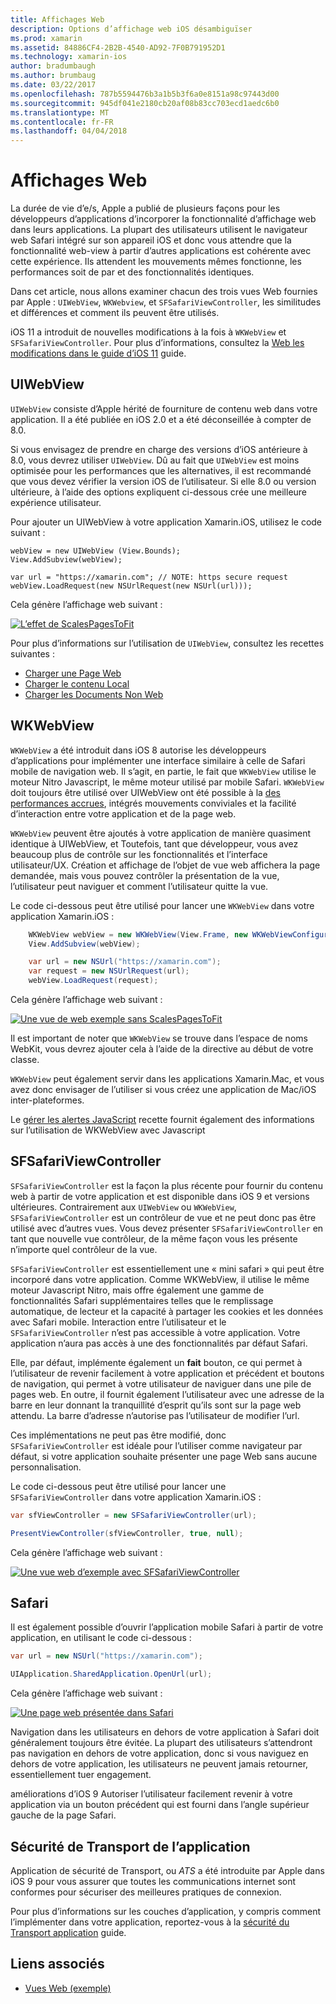 ```yaml
---
title: Affichages Web
description: Options d’affichage web iOS désambiguïser
ms.prod: xamarin
ms.assetid: 84886CF4-2B2B-4540-AD92-7F0B791952D1
ms.technology: xamarin-ios
author: bradumbaugh
ms.author: brumbaug
ms.date: 03/22/2017
ms.openlocfilehash: 787b5594476b3a1b5b3f6a0e8151a98c97443d00
ms.sourcegitcommit: 945df041e2180cb20af08b83cc703ecd1aedc6b0
ms.translationtype: MT
ms.contentlocale: fr-FR
ms.lasthandoff: 04/04/2018
---
```

# <a name="web-views"></a>Affichages Web

La durée de vie d’e/s, Apple a publié de plusieurs façons pour les développeurs d’applications d’incorporer la fonctionnalité d’affichage web dans leurs applications. La plupart des utilisateurs utilisent le navigateur web Safari intégré sur son appareil iOS et donc vous attendre que la fonctionnalité web-view à partir d’autres applications est cohérente avec cette expérience. Ils attendent les mouvements mêmes fonctionne, les performances soit de par et des fonctionnalités identiques.

Dans cet article, nous allons examiner chacun des trois vues Web fournies par Apple : `UIWebView`, `WKWebview`, et `SFSafariViewController`, les similitudes et différences et comment ils peuvent être utilisés. 

iOS 11 a introduit de nouvelles modifications à la fois à `WKWebView` et `SFSafariViewController`. Pour plus d’informations, consultez la [Web les modifications dans le guide d’iOS 11](~/ios/platform/introduction-to-ios11/web.md) guide.

## <a name="uiwebview"></a>UIWebView

`UIWebView` consiste d’Apple hérité de fourniture de contenu web dans votre application. Il a été publiée en iOS 2.0 et a été déconseillée à compter de 8.0.

Si vous envisagez de prendre en charge des versions d’iOS antérieure à 8.0, vous devrez utiliser `UIWebView`. Dû au fait que `UIWebView` est moins optimisée pour les performances que les alternatives, il est recommandé que vous devez vérifier la version iOS de l’utilisateur. Si elle 8.0 ou version ultérieure, à l’aide des options expliquent ci-dessous crée une meilleure expérience utilisateur.
 
Pour ajouter un UIWebView à votre application Xamarin.iOS, utilisez le code suivant :
 
```
webView = new UIWebView (View.Bounds);
View.AddSubview(webView);

var url = "https://xamarin.com"; // NOTE: https secure request
webView.LoadRequest(new NSUrlRequest(new NSUrl(url)));
```

Cela génère l’affichage web suivant :

[![](uiwebview-images/webview.png "L’effet de ScalesPagesToFit")](uiwebview-images/webview.png#lightbox)

Pour plus d’informations sur l’utilisation de `UIWebView`, consultez les recettes suivantes :


- [Charger une Page Web](https://developer.xamarin.com/recipes/ios/content_controls/web_view/load_a_web_page/)
- [Charger le contenu Local](https://developer.xamarin.com/recipes/ios/content_controls/web_view/load_local_content/)
- [Charger les Documents Non Web](https://developer.xamarin.com/recipes/ios/content_controls/web_view/load_non-web_documents/)

## <a name="wkwebview"></a>WKWebView

`WKWebView` a été introduit dans iOS 8 autorise les développeurs d’applications pour implémenter une interface similaire à celle de Safari mobile de navigation web. Il s’agit, en partie, le fait que `WKWebView` utilise le moteur Nitro Javascript, le même moteur utilisé par mobile Safari. `WKWebView` doit toujours être utilisé over UIWebView ont été possible à la [des performances accrues](http://blog.initlabs.com/post/100113463211/wkwebview-vs-uiwebview), intégrés mouvements conviviales et la facilité d’interaction entre votre application et de la page web.
  
`WKWebView` peuvent être ajoutés à votre application de manière quasiment identique à UIWebView, et Toutefois, tant que développeur, vous avez beaucoup plus de contrôle sur les fonctionnalités et l’interface utilisateur/UX. Création et affichage de l’objet de vue web affichera la page demandée, mais vous pouvez contrôler la présentation de la vue, l’utilisateur peut naviguer et comment l’utilisateur quitte la vue.  

Le code ci-dessous peut être utilisé pour lancer une `WKWebView` dans votre application Xamarin.iOS :

```csharp
    WKWebView webView = new WKWebView(View.Frame, new WKWebViewConfiguration());
    View.AddSubview(webView);

    var url = new NSUrl("https://xamarin.com");
    var request = new NSUrlRequest(url);
    webView.LoadRequest(request);
```

Cela génère l’affichage web suivant :

[![](uiwebview-images/wkwebview.png "Une vue de web exemple sans ScalesPagesToFit")](uiwebview-images/wkwebview.png#lightbox)

Il est important de noter que `WKWebView` se trouve dans l’espace de noms WebKit, vous devrez ajouter cela à l’aide de la directive au début de votre classe.

`WKWebView` peut également servir dans les applications Xamarin.Mac, et vous avez donc envisager de l’utiliser si vous créez une application de Mac/iOS inter-plateformes.

Le [gérer les alertes JavaScript](https://developer.xamarin.com/recipes/ios/content_controls/web_view/handle_javascript_alerts/) recette fournit également des informations sur l’utilisation de WKWebView avec Javascript

<a name="safariviewcontroller" />

## <a name="sfsafariviewcontroller"></a>SFSafariViewController
 
 `SFSafariViewController` est la façon la plus récente pour fournir du contenu web à partir de votre application et est disponible dans iOS 9 et versions ultérieures. Contrairement aux `UIWebView` ou `WKWebView`, `SFSafariViewController` est un contrôleur de vue et ne peut donc pas être utilisé avec d’autres vues. Vous devez présenter `SFSafariViewController` en tant que nouvelle vue contrôleur, de la même façon vous les présente n’importe quel contrôleur de la vue.
 
 `SFSafariViewController` est essentiellement une « mini safari » qui peut être incorporé dans votre application. Comme WKWebView, il utilise le même moteur Javascript Nitro, mais offre également une gamme de fonctionnalités Safari supplémentaires telles que le remplissage automatique, de lecteur et la capacité à partager les cookies et les données avec Safari mobile. Interaction entre l’utilisateur et le `SFSafariViewController` n’est pas accessible à votre application. Votre application n’aura pas accès à une des fonctionnalités par défaut Safari.
 
Elle, par défaut, implémente également un **fait** bouton, ce qui permet à l’utilisateur de revenir facilement à votre application et précédent et boutons de navigation, qui permet à votre utilisateur de naviguer dans une pile de pages web. En outre, il fournit également l’utilisateur avec une adresse de la barre en leur donnant la tranquillité d’esprit qu’ils sont sur la page web attendu. La barre d’adresse n’autorise pas l’utilisateur de modifier l’url. 

Ces implémentations ne peut pas être modifié, donc `SFSafariViewController` est idéale pour l’utiliser comme navigateur par défaut, si votre application souhaite présenter une page Web sans aucune personnalisation.

Le code ci-dessous peut être utilisé pour lancer une `SFSafariViewController` dans votre application Xamarin.iOS :

```csharp
var sfViewController = new SFSafariViewController(url);

PresentViewController(sfViewController, true, null);
```

Cela génère l’affichage web suivant :

[![](uiwebview-images/sfsafariviewcontroller.png "Une vue web d’exemple avec SFSafariViewController")](uiwebview-images/sfsafariviewcontroller.png#lightbox)

## <a name="safari"></a>Safari

Il est également possible d’ouvrir l’application mobile Safari à partir de votre application, en utilisant le code ci-dessous :

```csharp
var url = new NSUrl("https://xamarin.com");

UIApplication.SharedApplication.OpenUrl(url);

```

Cela génère l’affichage web suivant :

[![](uiwebview-images/safari.png "Une page web présentée dans Safari")](uiwebview-images/safari.png#lightbox)

Navigation dans les utilisateurs en dehors de votre application à Safari doit généralement toujours être évitée. La plupart des utilisateurs s’attendront pas navigation en dehors de votre application, donc si vous naviguez en dehors de votre application, les utilisateurs ne peuvent jamais retourner, essentiellement tuer engagement.

améliorations d’iOS 9 Autoriser l’utilisateur facilement revenir à votre application via un bouton précédent qui est fourni dans l’angle supérieur gauche de la page Safari.

## <a name="app-transport-security"></a>Sécurité de Transport de l’application

Application de sécurité de Transport, ou *ATS* a été introduite par Apple dans iOS 9 pour vous assurer que toutes les communications internet sont conformes pour sécuriser des meilleures pratiques de connexion.

Pour plus d’informations sur les couches d’application, y compris comment l’implémenter dans votre application, reportez-vous à la [sécurité du Transport application](~/ios/app-fundamentals/ats.md) guide.

## <a name="related-links"></a>Liens associés

- [Vues Web (exemple)](https://developer.xamarin.com/samples/monotouch/WebView/)
